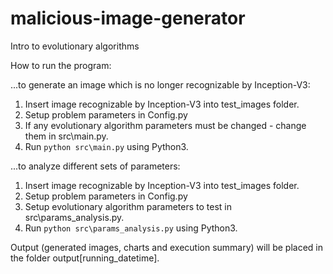 # malicious-image-generator
Intro to evolutionary algorithms

How to run the program:

...to generate an image which is no longer recognizable by Inception-V3:
1. Insert image recognizable by Inception-V3 into test_images folder.
2. Setup problem parameters in Config.py
3. If any evolutionary algorithm parameters must be changed - change them in src\main.py.
4. Run `python src\main.py` using Python3.

...to analyze different sets of parameters:
1. Insert image recognizable by Inception-V3 into test_images folder.
2. Setup problem parameters in Config.py
3. Setup evolutionary algorithm parameters to test in src\params_analysis.py.
4. Run `python src\params_analysis.py` using Python3.

Output (generated images, charts and execution summary) will be placed in the folder output\[running_datetime].